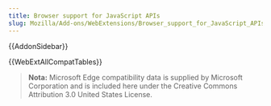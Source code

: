 ```yaml
---
title: Browser support for JavaScript APIs
slug: Mozilla/Add-ons/WebExtensions/Browser_support_for_JavaScript_APIs
---
```


{{AddonSidebar}}

{{WebExtAllCompatTables}}

> **Nota:** Microsoft Edge compatibility data is supplied by Microsoft Corporation and is included here under the Creative Commons Attribution 3.0 United States License.
